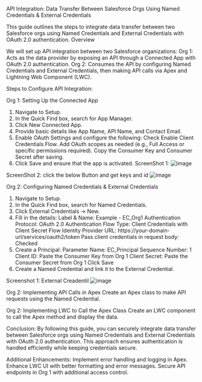 API Integration: Data Transfer Between Salesforce Orgs Using Named Credentials & External Credentials

This guide outlines the steps to integrate data transfer between two Salesforce orgs using Named Credentials and External Credentials with OAuth 2.0 authentication.
Overview

We will set up API integration between two Salesforce organizations:
Org 1: Acts as the data provider by exposing an API through a Connected App with OAuth 2.0 authentication.
Org 2: Consumes the API by configuring Named Credentials and External Credentials, then making API calls via Apex and Lightning Web Component (LWC).

Steps to Configure API Integration:

Org 1: Setting Up the Connected App
1. Navigate to Setup.
2. In the Quick Find box, search for App Manager.
3. Click New Connected App.
4. Provide basic details like App Name, API Name, and Contact Email.
5. Enable OAuth Settings and configure the following:
    Check Enable Client Credentials Flow.
    Add OAuth scopes as needed (e.g., Full Access or specific permissions required).
    Copy the Consumer Key and Consumer Secret after saving.
6. Click Save and ensure that the app is activated.
ScreenShot 1:
![image](https://github.com/user-attachments/assets/ba31534b-1234-420c-8fc1-8fd0f6f437f8)

ScreenShot 2: click the below Button and get keys and id
![image](https://github.com/user-attachments/assets/f82dfacd-62ee-4524-96ea-e866e133e111)


Org 2: Configuring Named Credentials & External Credentials
1. Navigate to Setup.
2. In the Quick Find box, search for Named Credentials.
3. Click External Credentials → New.
4. Fill in the details:
    Label & Name: Example - EC_Org1
    Authentication Protocol: OAuth 2.0
    Authentication Flow Type: Client Credentials with Client Secret Flow
    Identity Provider URL: https://your-domain-url/services/oauth2/token
    Pass client credentials in request body: Checked
5. Create a Principal:
    Parameter Name: EC_Principal
    Sequence Number: 1
    Client ID: Paste the Consumer Key from Org 1
    Client Secret: Paste the Consumer Secret from Org 1
    Click Save
6. Create a Named Credential and link it to the External Credential.

Screenshot 1: External Creadentil
![image](https://github.com/user-attachments/assets/02273e26-079f-4ceb-8fa2-dcf5ba2d36b0)

Org 2: Implementing API Calls in Apex
Create an Apex class to make API requests using the Named Credential.

Org 2: Implementing LWC to Call the Apex Class
Create an LWC component to call the Apex method and display the data.


Conclusion:
    By following this guide, you can securely integrate data transfer between Salesforce orgs using Named Credentials and External Credentials with OAuth 2.0 authentication. This approach ensures authentication is handled efficiently while keeping credentials secure.

Additional Enhancements:
Implement error handling and logging in Apex.
Enhance LWC UI with better formatting and error messages.
Secure API endpoints in Org 1 with additional access control.
